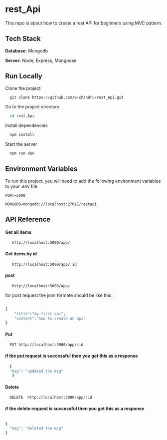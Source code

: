 # rest_Api

This repo is about how to create a rest API for beginners  using MVC pattern.

## Tech Stack

**Database:** Mongodb

**Server:** Node, Express, Mongoose
 
 ## Run Locally

Clone the project

```bash
  git clone https://github.com/B-chandru/rest_Api.git
```

Go to the project directory

```bash
  cd rest_Api
```

Install dependencies

```bash
  npm install
```

Start the server

```bash
  npm run dev
```
  
## Environment Variables

To run this project, you will need to add the following environment variables to your .env file

`PORT=5000`

`MONGODB=mongodb://localhost:27017/restapi`



  
## API Reference

#### Get all items

```http
   http://localhost:5000/app/
```


#### Get items by id

```http
   http://localhost:5000/app/:id
```


#### post

```http
   http://localhost:5000/app/
```

for post request  the json formate should be like this :

```bash
  
{
    "title":"my first api",
    "content":"how to create an api"
}
```


  #### Put

```http
  PUT http://localhost:5000/app/:id
```
#### if the put request is successful then you get this as a response
```bash
  {
  "msg": "updated the msg"
   }
```

#### Delete

```http
  DELETE  http://localhost:5000/app/:id
```

#### if the delete request is successful then you get this as a response
```bash
 
{
  "msg": "deleted the msg"
}
```



